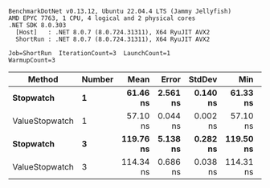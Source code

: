 ```

BenchmarkDotNet v0.13.12, Ubuntu 22.04.4 LTS (Jammy Jellyfish)
AMD EPYC 7763, 1 CPU, 4 logical and 2 physical cores
.NET SDK 8.0.303
  [Host]   : .NET 8.0.7 (8.0.724.31311), X64 RyuJIT AVX2
  ShortRun : .NET 8.0.7 (8.0.724.31311), X64 RyuJIT AVX2

Job=ShortRun  IterationCount=3  LaunchCount=1  
WarmupCount=3  

```
| Method         | Number | Mean      | Error    | StdDev   | Min       | Max       | Gen0   | Allocated |
|--------------- |------- |----------:|---------:|---------:|----------:|----------:|-------:|----------:|
| **Stopwatch**      | **1**      |  **61.46 ns** | **2.561 ns** | **0.140 ns** |  **61.33 ns** |  **61.61 ns** | **0.0005** |      **40 B** |
| ValueStopwatch | 1      |  57.10 ns | 0.044 ns | 0.002 ns |  57.10 ns |  57.11 ns |      - |         - |
| **Stopwatch**      | **3**      | **119.76 ns** | **5.138 ns** | **0.282 ns** | **119.50 ns** | **120.06 ns** | **0.0005** |      **40 B** |
| ValueStopwatch | 3      | 114.34 ns | 0.686 ns | 0.038 ns | 114.31 ns | 114.38 ns |      - |         - |
